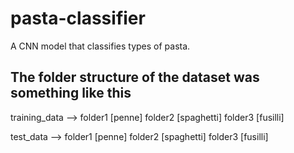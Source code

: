 # pasta-classifier
A CNN model that classifies types of pasta.
## The folder structure of the dataset was something like this 

training_data --> folder1 [penne]
                  folder2 [spaghetti]
                  folder3 [fusilli]
                  
 
test_data --> folder1 [penne]
                  folder2 [spaghetti]
                  folder3 [fusilli]                 
